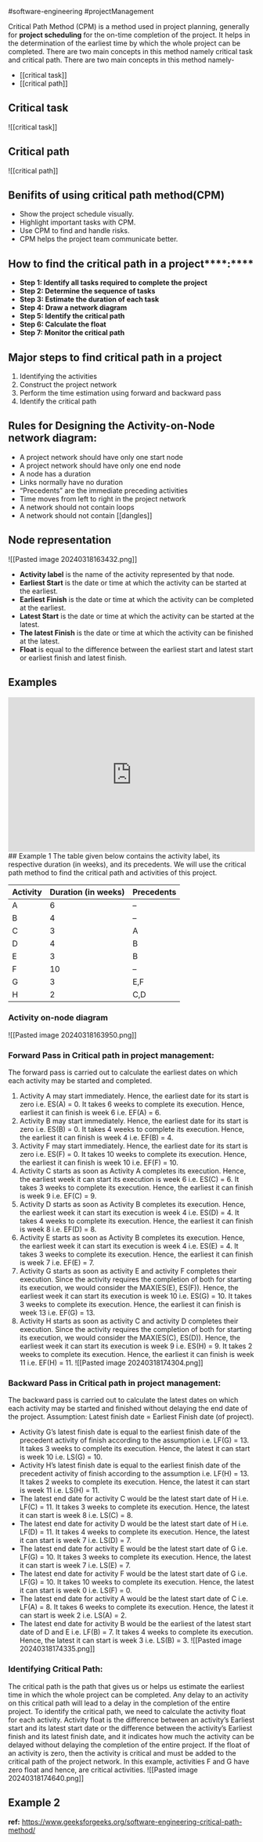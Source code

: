 #software-engineering #projectManagement

Critical Path Method (CPM) is a method used in project planning, generally for **project scheduling** for the on-time completion of the project. It helps in the determination of the earliest time by which the whole project can be completed. There are two main concepts in this method namely critical task and critical path.
There are two main concepts in this method namely-
- [[critical task]]
- [[critical path]]

## Critical task
![[critical task]]

## Critical path
![[critical path]]

## Benifits of using critical path method(CPM)

- Show the project schedule visually.
- Highlight important tasks with CPM.
- Use CPM to find and handle risks.
- CPM helps the project team communicate better.
## How to find the critical path in a project****:****

- ****Step 1: Identify all tasks required to complete the project****
- ****Step 2: Determine the sequence of tasks****
- ****Step 3: Estimate the duration of each task****
- ****Step 4: Draw a network diagram****
- ****Step 5: Identify the critical path****
- ****Step 6: Calculate the float****
- ****Step 7: Monitor the critical path****

## **Major steps to find critical path in a project**
1. Identifying the activities
2. Construct the project network
3. Perform the time estimation using forward and backward pass
4. Identify the critical path

## **Rules for Designing the Activity-on-Node network diagram:**

- A project network should have only one start node
- A project network should have only one end node
- A node has a duration
- Links normally have no duration
- “Precedents” are the immediate preceding activities
- Time moves from left to right in the project network
- A network should not contain loops
- A network should not contain [[dangles]]

## Node representation

![[Pasted image 20240318163432.png]]

- ****Activity label**** is the name of the activity represented by that node.
- ****Earliest Start**** is the date or time at which the activity can be started at the earliest.
- ****Earliest Finish**** is the date or time at which the activity can be completed at the earliest.
- ****Latest Start**** is the date or time at which the activity can be started at the latest.
- ****The latest Finish**** is the date or time at which the activity can be finished at the latest.
- ****Float**** is equal to the difference between the earliest start and latest start or earliest finish and latest finish.

## Examples

<iframe width=100% height="315" src="https://www.youtube.com/embed/Us5YtgvfomQ?si=V7PDQfC0KuUTLkMW" title="YouTube video player" frameborder="0" allow="accelerometer; autoplay; clipboard-write; encrypted-media; gyroscope; picture-in-picture; web-share" allowfullscreen></iframe>
## Example 1
The table given below contains the activity label, its respective duration (in weeks), and its precedents. We will use the critical path method to find the critical path and activities of this project.

| **Activity** | **Duration (in weeks)** | **Precedents** |
| ------------ | ----------------------- | -------------- |
| A            | 6                       | –              |
| B            | 4                       | –              |
| C            | 3                       | A              |
| D            | 4                       | B              |
| E            | 3                       | B              |
| F            | 10                      | –              |
| G            | 3                       | E,F            |
| H            | 2                       | C,D            |

### Activity on-node diagram

![[Pasted image 20240318163950.png]]

### Forward Pass in Critical path in project management:

The forward pass is carried out to calculate the earliest dates on which each activity may be started and completed.

1. Activity A may start immediately. Hence, the earliest date for its start is zero i.e. ES(A) = 0. It takes 6 weeks to complete its execution. Hence, earliest it can finish is week 6 i.e. EF(A) = 6.
2. Activity B may start immediately. Hence, the earliest date for its start is zero i.e. ES(B) = 0. It takes 4 weeks to complete its execution. Hence, the earliest it can finish is week 4 i.e. EF(B) = 4.
3. Activity F may start immediately. Hence, the earliest date for its start is zero i.e. ES(F) = 0. It takes 10 weeks to complete its execution. Hence, the earliest it can finish is week 10 i.e. EF(F) = 10.
4. Activity C starts as soon as Activity A completes its execution. Hence, the earliest week it can start its execution is week 6 i.e. ES(C) = 6. It takes 3 weeks to complete its execution. Hence, the earliest it can finish is week 9 i.e. EF(C) = 9.
5. Activity D starts as soon as Activity B completes its execution. Hence, the earliest week it can start its execution is week 4 i.e. ES(D) = 4. It takes 4 weeks to complete its execution. Hence, the earliest it can finish is week 8 i.e. EF(D) = 8.
6. Activity E starts as soon as Activity B completes its execution. Hence, the earliest week it can start its execution is week 4 i.e. ES(E) = 4. It takes 3 weeks to complete its execution. Hence, the earliest it can finish is week 7 i.e. EF(E) = 7.
7. Activity G starts as soon as activity E and activity F completes their execution. Since the activity requires the completion of both for starting its execution, we would consider the MAX(ES(E), ES(F)). Hence, the earliest week it can start its execution is week 10 i.e. ES(G) = 10. It takes 3 weeks to complete its execution. Hence, the earliest it can finish is week 13 i.e. EF(G) = 13.
8. Activity H starts as soon as activity C and activity D completes their execution. Since the activity requires the completion of both for starting its execution, we would consider the MAX(ES(C), ES(D)). Hence, the earliest week it can start its execution is week 9 i.e. ES(H) = 9. It takes 2 weeks to complete its execution. Hence, the earliest it can finish is week 11 i.e. EF(H) = 11.
![[Pasted image 20240318174304.png]]

### Backward Pass in Critical path in project management:

The backward pass is carried out to calculate the latest dates on which each activity may be started and finished without delaying the end date of the project. Assumption: Latest finish date = Earliest Finish date (of project).

- Activity G’s latest finish date is equal to the earliest finish date of the precedent activity of finish according to the assumption i.e. LF(G) = 13. It takes 3 weeks to complete its execution. Hence, the latest it can start is week 10 i.e. LS(G) = 10.
- Activity H’s latest finish date is equal to the earliest finish date of the precedent activity of finish according to the assumption i.e. LF(H) = 13. It takes 2 weeks to complete its execution. Hence, the latest it can start is week 11 i.e. LS(H) = 11.
- The latest end date for activity C would be the latest start date of H i.e. LF(C) = 11. It takes 3 weeks to complete its execution. Hence, the latest it can start is week 8 i.e. LS(C) = 8.
- The latest end date for activity D would be the latest start date of H i.e. LF(D) = 11. It takes 4 weeks to complete its execution. Hence, the latest it can start is week 7 i.e. LS(D) = 7.
- The latest end date for activity E would be the latest start date of G i.e. LF(G) = 10. It takes 3 weeks to complete its execution. Hence, the latest it can start is week 7 i.e. LS(E) = 7.
- The latest end date for activity F would be the latest start date of G i.e. LF(G) = 10. It takes 10 weeks to complete its execution. Hence, the latest it can start is week 0 i.e. LS(F) = 0.
- The latest end date for activity A would be the latest start date of C i.e. LF(A) = 8. It takes 6 weeks to complete its execution. Hence, the latest it can start is week 2 i.e. LS(A) = 2.
- The latest end date for activity B would be the earliest of the latest start date of D and E i.e. LF(B) = 7. It takes 4 weeks to complete its execution. Hence, the latest it can start is week 3 i.e. LS(B) = 3.
![[Pasted image 20240318174335.png]]

### Identifying Critical Path:
The critical path is the path that gives us or helps us estimate the earliest time in which the whole project can be completed. Any delay to an activity on this critical path will lead to a delay in the completion of the entire project. To identify the critical path, we need to calculate the activity float for each activity. Activity float is the difference between an activity’s Earliest start and its latest start date or the difference between the activity’s Earliest finish and its latest finish date, and it indicates how much the activity can be delayed without delaying the completion of the entire project. If the float of an activity is zero, then the activity is critical and must be added to the critical path of the project network. In this example, activities F and G have zero float and hence, are critical activities.
![[Pasted image 20240318174640.png]]

## Example 2



**ref:** https://www.geeksforgeeks.org/software-engineering-critical-path-method/

